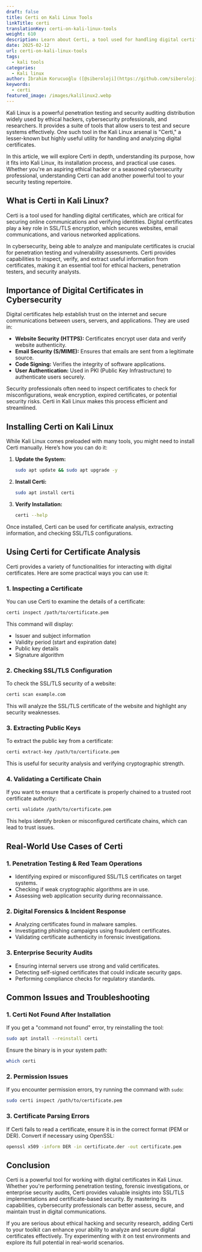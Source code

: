 ```yaml
---
draft: false
title: Certi on Kali Linux Tools
linkTitle: certi
translationKey: certi-on-kali-linux-tools
weight: 610
description: Learn about Certi, a tool used for handling digital certificates, and explore its features, installation, and practical use cases for security testing.
date: 2025-02-12
url: certi-on-kali-linux-tools
tags:
  - kali tools
categories:
  - Kali linux
author: İbrahim Korucuoğlu ([@siberoloji](https://github.com/siberoloji))
keywords: 
  - certi
featured_image: /images/kalilinux2.webp
---
```

Kali Linux is a powerful penetration testing and security auditing distribution widely used by ethical hackers, cybersecurity professionals, and researchers. It provides a suite of tools that allow users to test and secure systems effectively. One such tool in the Kali Linux arsenal is "Certi," a lesser-known but highly useful utility for handling and analyzing digital certificates.

In this article, we will explore Certi in depth, understanding its purpose, how it fits into Kali Linux, its installation process, and practical use cases. Whether you're an aspiring ethical hacker or a seasoned cybersecurity professional, understanding Certi can add another powerful tool to your security testing repertoire.

## What is Certi in Kali Linux?

Certi is a tool used for handling digital certificates, which are critical for securing online communications and verifying identities. Digital certificates play a key role in SSL/TLS encryption, which secures websites, email communications, and various networked applications.

In cybersecurity, being able to analyze and manipulate certificates is crucial for penetration testing and vulnerability assessments. Certi provides capabilities to inspect, verify, and extract useful information from certificates, making it an essential tool for ethical hackers, penetration testers, and security analysts.

## Importance of Digital Certificates in Cybersecurity

Digital certificates help establish trust on the internet and secure communications between users, servers, and applications. They are used in:

- **Website Security (HTTPS):** Certificates encrypt user data and verify website authenticity.
- **Email Security (S/MIME):** Ensures that emails are sent from a legitimate source.
- **Code Signing:** Verifies the integrity of software applications.
- **User Authentication:** Used in PKI (Public Key Infrastructure) to authenticate users securely.

Security professionals often need to inspect certificates to check for misconfigurations, weak encryption, expired certificates, or potential security risks. Certi in Kali Linux makes this process efficient and streamlined.

## Installing Certi on Kali Linux

While Kali Linux comes preloaded with many tools, you might need to install Certi manually. Here’s how you can do it:

1. **Update the System:**

   ```bash
   sudo apt update && sudo apt upgrade -y
   ```

2. **Install Certi:**

   ```bash
   sudo apt install certi
   ```

3. **Verify Installation:**

   ```bash
   certi --help
   ```

Once installed, Certi can be used for certificate analysis, extracting information, and checking SSL/TLS configurations.

## Using Certi for Certificate Analysis

Certi provides a variety of functionalities for interacting with digital certificates. Here are some practical ways you can use it:

### 1. Inspecting a Certificate

You can use Certi to examine the details of a certificate:

```bash
certi inspect /path/to/certificate.pem
```

This command will display:

- Issuer and subject information
- Validity period (start and expiration date)
- Public key details
- Signature algorithm

### 2. Checking SSL/TLS Configuration

To check the SSL/TLS security of a website:

```bash
certi scan example.com
```

This will analyze the SSL/TLS certificate of the website and highlight any security weaknesses.

### 3. Extracting Public Keys

To extract the public key from a certificate:

```bash
certi extract-key /path/to/certificate.pem
```

This is useful for security analysis and verifying cryptographic strength.

### 4. Validating a Certificate Chain

If you want to ensure that a certificate is properly chained to a trusted root certificate authority:

```bash
certi validate /path/to/certificate.pem
```

This helps identify broken or misconfigured certificate chains, which can lead to trust issues.

## Real-World Use Cases of Certi

### 1. **Penetration Testing & Red Team Operations**

- Identifying expired or misconfigured SSL/TLS certificates on target systems.
- Checking if weak cryptographic algorithms are in use.
- Assessing web application security during reconnaissance.

### 2. **Digital Forensics & Incident Response**

- Analyzing certificates found in malware samples.
- Investigating phishing campaigns using fraudulent certificates.
- Validating certificate authenticity in forensic investigations.

### 3. **Enterprise Security Audits**

- Ensuring internal servers use strong and valid certificates.
- Detecting self-signed certificates that could indicate security gaps.
- Performing compliance checks for regulatory standards.

## Common Issues and Troubleshooting

### 1. **Certi Not Found After Installation**

If you get a "command not found" error, try reinstalling the tool:

```bash
sudo apt install --reinstall certi
```

Ensure the binary is in your system path:

```bash
which certi
```

### 2. **Permission Issues**

If you encounter permission errors, try running the command with `sudo`:

```bash
sudo certi inspect /path/to/certificate.pem
```

### 3. **Certificate Parsing Errors**

If Certi fails to read a certificate, ensure it is in the correct format (PEM or DER). Convert if necessary using OpenSSL:

```bash
openssl x509 -inform DER -in certificate.der -out certificate.pem
```

## Conclusion

Certi is a powerful tool for working with digital certificates in Kali Linux. Whether you're performing penetration testing, forensic investigations, or enterprise security audits, Certi provides valuable insights into SSL/TLS implementations and certificate-based security. By mastering its capabilities, cybersecurity professionals can better assess, secure, and maintain trust in digital communications.

If you are serious about ethical hacking and security research, adding Certi to your toolkit can enhance your ability to analyze and secure digital certificates effectively. Try experimenting with it on test environments and explore its full potential in real-world scenarios.
